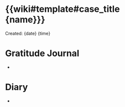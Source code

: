 # {{wiki#template#case_title {name}}}
Created: {date} {time}

# Gratitude Journal 

- 

# Diary 

- 
